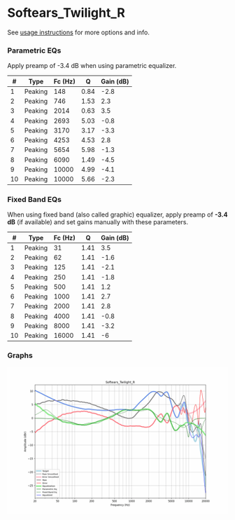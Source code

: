 # Softears_Twilight_R
See [usage instructions](https://github.com/jaakkopasanen/AutoEq#usage) for more options and info.

### Parametric EQs
Apply preamp of -3.4 dB when using parametric equalizer.

|   # | Type    |   Fc (Hz) |    Q |   Gain (dB) |
|-----|---------|-----------|------|-------------|
|   1 | Peaking |       148 | 0.84 |        -2.8 |
|   2 | Peaking |       746 | 1.53 |         2.3 |
|   3 | Peaking |      2014 | 0.63 |         3.5 |
|   4 | Peaking |      2693 | 5.03 |        -0.8 |
|   5 | Peaking |      3170 | 3.17 |        -3.3 |
|   6 | Peaking |      4253 | 4.53 |         2.8 |
|   7 | Peaking |      5654 | 5.98 |        -1.3 |
|   8 | Peaking |      6090 | 1.49 |        -4.5 |
|   9 | Peaking |     10000 | 4.99 |        -4.1 |
|  10 | Peaking |     10000 | 5.66 |        -2.3 |

### Fixed Band EQs
When using fixed band (also called graphic) equalizer, apply preamp of **-3.4 dB** (if available) and set gains manually with these parameters.

|   # | Type    |   Fc (Hz) |    Q |   Gain (dB) |
|-----|---------|-----------|------|-------------|
|   1 | Peaking |        31 | 1.41 |         3.5 |
|   2 | Peaking |        62 | 1.41 |        -1.6 |
|   3 | Peaking |       125 | 1.41 |        -2.1 |
|   4 | Peaking |       250 | 1.41 |        -1.8 |
|   5 | Peaking |       500 | 1.41 |         1.2 |
|   6 | Peaking |      1000 | 1.41 |         2.7 |
|   7 | Peaking |      2000 | 1.41 |         2.8 |
|   8 | Peaking |      4000 | 1.41 |        -0.8 |
|   9 | Peaking |      8000 | 1.41 |        -3.2 |
|  10 | Peaking |     16000 | 1.41 |        -6   |

### Graphs
![](./Softears_Twilight_R.png)

